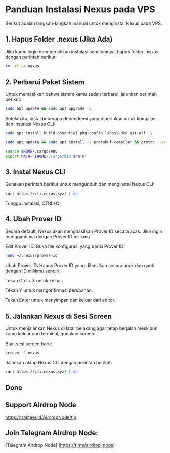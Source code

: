 # Panduan Instalasi Nexus pada VPS

Berikut adalah langkah-langkah manual untuk menginstal Nexus pada VPS.

## 1. Hapus Folder .nexus (Jika Ada)

Jika kamu ingin membersihkan instalasi sebelumnya, hapus folder `.nexus` dengan perintah berikut:

```bash
rm -rf ~/.nexus
```
## 2. Perbarui Paket Sistem
Untuk memastikan bahwa sistem kamu sudah terbarui, jalankan perintah berikut:
```bash
sudo apt update && sudo apt upgrade -y
```
Setelah itu, instal beberapa dependensi yang diperlukan untuk kompilasi dan instalasi Nexus CLI:
```bash
sudo apt install build-essential pkg-config libssl-dev git-all -y
```
```bash
sudo apt update && sudo apt install -y protobuf-compiler && protoc --version && cargo build --release
```
```bash
source $HOME/.cargo/env
export PATH="$HOME/.cargo/bin:$PATH"
```
## 3. Instal Nexus CLI
Gunakan perintah berikut untuk mengunduh dan menginstal Nexus CLI:
```bash
curl https://cli.nexus.xyz/ | sh
```
Tunggu instalasi, CTRL+C 
## 4. Ubah Prover ID
Secara default, Nexus akan menghasilkan Prover ID secara acak. Jika ingin menggantinya dengan Prover ID milikmu

Edit Prover ID: Buka file konfigurasi yang berisi Prover ID:
```bash
nano ~/.nexus/prover-id
```
Ubah Prover ID: Hapus Prover ID yang dihasilkan secara acak dan ganti dengan ID milikmu sendiri.

Tekan Ctrl + X untuk keluar.

Tekan Y untuk mengonfirmasi perubahan.

Tekan Enter untuk menyimpan dan keluar dari editor.
## 5. Jalankan Nexus di Sesi Screen
Untuk menjalankan Nexus di latar belakang agar tetap berjalan meskipun kamu keluar dari terminal, gunakan screen:

Buat sesi screen baru:
```bash
screen -S nexus
```
Jalankan ulang Nexus CLI dengan perintah berikut:
```bash
curl https://cli.nexus.xyz/ | sh
```
## Done
## Support Airdrop Node

https://trakteer.id/AirdropNode/tip

## Join Telegram Airdrop Node:  

[Telegram Airdrop Node]
(https://t.me/airdrop_node)
